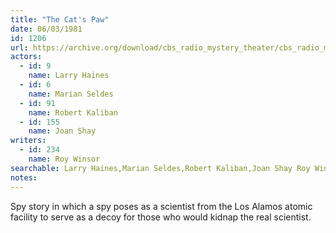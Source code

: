 ```yaml
---
title: "The Cat's Paw"
date: 06/03/1981
id: 1206
url: https://archive.org/download/cbs_radio_mystery_theater/cbs_radio_mystery_theater-1201-1250.zip/cbs_radio_mystery_theater-1201-1250%2Fcbsrmt_1206_the_cats_paw.mp3
actors:  
  - id: 9
    name: Larry Haines  
  - id: 6
    name: Marian Seldes  
  - id: 91
    name: Robert Kaliban  
  - id: 155
    name: Joan Shay
writers:  
  - id: 234
    name: Roy Winsor
searchable: Larry Haines,Marian Seldes,Robert Kaliban,Joan Shay Roy Winsor
notes:  
---
```

Spy story in which a spy poses as a scientist from the Los Alamos atomic facility to serve as a decoy for those who would kidnap the real scientist.